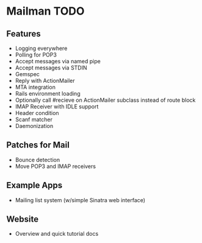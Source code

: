 # Mailman TODO

## Features
- Logging everywhere
- Polling for POP3
- Accept messages via named pipe
- Accept messages via STDIN
- Gemspec
- Reply with ActionMailer
- MTA integration
- Rails environment loading
- Optionally call #recieve on ActionMailer subclass instead of route block
- IMAP Receiver with IDLE support
- Header condition
- Scanf matcher
- Daemonization

## Patches for Mail
- Bounce detection
- Move POP3 and IMAP receivers

## Example Apps
- Mailing list system (w/simple Sinatra web interface)

## Website
- Overview and quick tutorial docs
